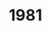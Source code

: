 ---
title: '1981'
indice: 0.30715042079571653
countries:
- title: Austria
  code: AUT
  indice: 0.30222616354133053
- title: Denmark
  code: DNK
  indice: 0.3709682207248544
- title: Finland
  code: FIN
  indice: 0.28726036375553005
- title: France
  code: FRA
  indice: 0.37405638776502564
- title: Korea
  code: KOR
  indice: 0.2510983279303652
- title: Netherlands
  code: NLD
  indice: 0.3588749774441411
- title: New Zealand
  code: NZL
  indice: 0.3060142633766828
- title: Norway
  code: NOR
  indice: 0.31929400812670633
- title: Sweden
  code: SWE
  indice: 0.34540921093186894
- title: China
  code: CHN
  indice: 0.1563022843606605
---